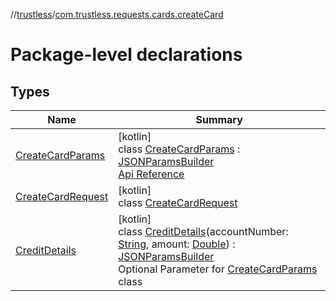 //[trustless](../../index.md)/[com.trustless.requests.cards.createCard](index.md)

# Package-level declarations

## Types

| Name | Summary |
|---|---|
| [CreateCardParams](-create-card-params/index.md) | [kotlin]<br>class [CreateCardParams](-create-card-params/index.md) : [JSONParamsBuilder](../com.trustless.params/-j-s-o-n-params-builder/index.md)<br>[Api Reference](https://developer.finto.io/docs/apis/cards#/Cards/Create%20card.%20V2) |
| [CreateCardRequest](-create-card-request/index.md) | [kotlin]<br>class [CreateCardRequest](-create-card-request/index.md) |
| [CreditDetails](-credit-details/index.md) | [kotlin]<br>class [CreditDetails](-credit-details/index.md)(accountNumber: [String](https://kotlinlang.org/api/latest/jvm/stdlib/kotlin/-string/index.html), amount: [Double](https://kotlinlang.org/api/latest/jvm/stdlib/kotlin/-double/index.html)) : [JSONParamsBuilder](../com.trustless.params/-j-s-o-n-params-builder/index.md)<br>Optional Parameter for [CreateCardParams](-create-card-params/index.md) class |
